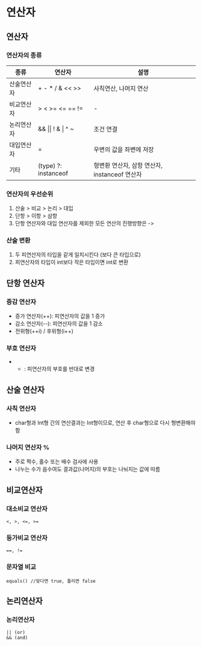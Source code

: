 # 연산자
## 연산자
### 연산자의 종류
| 종류       | 연산자               | 설명                    |
| ---------- | -------------------- | ----------------------- |
| 산술연산자 | + - * / & << >>      | 사칙연산, 나머지 연산   |
| 비교연산자 | > < >= <= == !=      | -                       |
| 논리연산자 | && \|\| ! & \| ^ ~   | 조건 연결               |
| 대입연산자 | =                    | 우변의 값을 좌변에 저장 |
| 기타       | (type) ?: instanceof | 형변환 연산자, 삼항 연산자, instanceof 연산자                        |

### 연산자의 우선순위
1. 산술 > 비교 > 논리 > 대입
2. 단항 > 이항 > 삼항
3. 단항 연산자와 대입 연산자를 제외한 모든 연산의 진행방향은 ->

### 산술 변환
1. 두 피연산자의 타입을 같게 일치시킨다 (보다 큰 타입으로)
2. 피연산자의 타입이 int보다 작은 타입이면 int로 변환

## 단항 연산자
### 증감 연산자
* 증가 연산자(++): 피연산자의 값을 1 증가
* 감소 연산자(--): 피연산자의 값을 1 감소
* 전위형(++i) / 후위형(i++)

### 부호 연산자
* - : 피연산자의 부호를 반대로 변경

## 산술 연산자
### 사칙 연산자
* char형과 Int형 간의 연산결과는 Int형이므로, 연산 후 char형으로 다시 형변환해야함

### 나머지 연산자 %
* 주로 짝수, 홀수 또는 배수 검사에 사용
* 나누는 수가 음수여도 결과값(나머지)의 부호는 나눠지는 값에 따름

## 비교연산자
### 대소비교 연산자
	<, >, <=, >=

### 등가비교 연산자
	==, !=

### 문자열 비교
	equals() //맞다면 true, 틀리면 false

## 논리연산자
### 논리연산자
```
|| (or)
&& (and)
```
